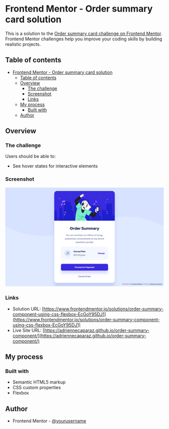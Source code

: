 # Frontend Mentor - Order summary card solution

This is a solution to the [Order summary card challenge on Frontend Mentor](https://www.frontendmentor.io/challenges/order-summary-component-QlPmajDUj). Frontend Mentor challenges help you improve your coding skills by building realistic projects. 

## Table of contents

- [Frontend Mentor - Order summary card solution](#frontend-mentor---order-summary-card-solution)
  - [Table of contents](#table-of-contents)
  - [Overview](#overview)
    - [The challenge](#the-challenge)
    - [Screenshot](#screenshot)
    - [Links](#links)
  - [My process](#my-process)
    - [Built with](#built-with)
  - [Author](#author)

## Overview

### The challenge

Users should be able to:

- See hover states for interactive elements

### Screenshot

![](./solution-screenshot.png)

### Links

- Solution URL: [https://www.frontendmentor.io/solutions/order-summary-component-using-css-flexbox-EcGoY95DJ1](https://www.frontendmentor.io/solutions/order-summary-component-using-css-flexbox-EcGoY95DJ1)
- Live Site URL: [https://adriennecaparaz.github.io/order-summary-component/](https://adriennecaparaz.github.io/order-summary-component/)

## My process

### Built with

- Semantic HTML5 markup
- CSS custom properties
- Flexbox
## Author

- Frontend Mentor - [@yourusername](https://www.frontendmentor.io/profile/adriennecaparaz)
